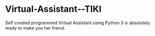 # Virtual-Assistant--TIKI
Self created programmed Virtual Assistant using Python 3 is absolutely ready to make you her friend.

